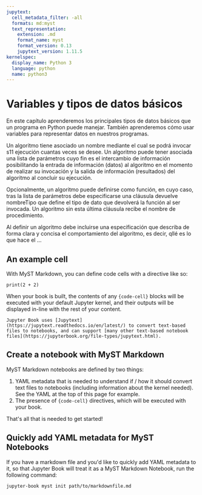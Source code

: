 ```yaml
---
jupytext:
  cell_metadata_filter: -all
  formats: md:myst
  text_representation:
    extension: .md
    format_name: myst
    format_version: 0.13
    jupytext_version: 1.11.5
kernelspec:
  display_name: Python 3
  language: python
  name: python3
---
```


# Variables y tipos de datos básicos

En este capítulo aprenderemos los principales tipos de datos básicos que un programa en Python puede manejar. 
También aprenderemos cómo usar variables para representar datos en nuestros programas.

Un algoritmo tiene asociado un nombre mediante el cual se podrá invocar s11 ejecución cuantas veces se desee.
Un algoritmo puede tener asociada una lista de parámetros cuyo fin es el intercambio de información posibilitando la entrada de información (datos) al algoritmo en el momento de realizar su invocación y la salida de información (resultados) del algoritmo al concluir su ejecución.

Opcionalmente, un algoritmo puede definirse como función, en cuyo caso, tras la lista de parámetros debe especificarse una cláusula devuelve nombreTipo que define el tipo de dato que devolverá la función al ser invocada.
Un algoritmo sin esta última cláusula recibe el nombre de procedimiento.

Al definir un algoritmo debe incluirse una especificación que describa de forma clara y concisa el comportamiento del algoritmo, es decir, qllé es lo que hace el
...

## An example cell

With MyST Markdown, you can define code cells with a directive like so:

```{code-cell}
print(2 + 2)
```

When your book is built, the contents of any `{code-cell}` blocks will be
executed with your default Jupyter kernel, and their outputs will be displayed
in-line with the rest of your content.

```{seealso}
Jupyter Book uses [Jupytext](https://jupytext.readthedocs.io/en/latest/) to convert text-based files to notebooks, and can support [many other text-based notebook files](https://jupyterbook.org/file-types/jupytext.html).
```

## Create a notebook with MyST Markdown

MyST Markdown notebooks are defined by two things:

1. YAML metadata that is needed to understand if / how it should convert text files to notebooks (including information about the kernel needed).
   See the YAML at the top of this page for example.
2. The presence of `{code-cell}` directives, which will be executed with your book.

That's all that is needed to get started!

## Quickly add YAML metadata for MyST Notebooks

If you have a markdown file and you'd like to quickly add YAML metadata to it, so that Jupyter Book will treat it as a MyST Markdown Notebook, run the following command:

```
jupyter-book myst init path/to/markdownfile.md
```
